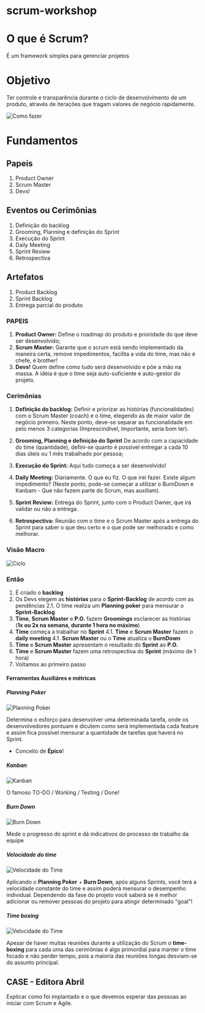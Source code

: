 # scrum-workshop

# O que é Scrum?

É um framework simples para gerenciar projetos

# Objetivo

  Ter controle e transparência durante o ciclo de desenvolvimento de um produto, através de iterações que tragam valores de negócio rapidamente.

  ![Como fazer](https://raw.githubusercontent.com/zekitow/scrum-workshop/master/imgs/00.agilecar.png)

# Fundamentos

## Papeis

  1. Product Owner
  2. Scrum Master
  3. Devs!

## Eventos ou Cerimônias

  1. Definição do backlog
  2. Grooming, Planning e definição do Sprint
  3. Execução do Sprint
  4. Daily Meeting
  5. Sprint Review
  6. Retrospectiva

## Artefatos

  1. Product Backlog
  2. Sprint Backlog
  3. Entrega parcial do produto

### PAPEIS

  1. **Product Owner:** Define o roadmap do produto e prioridade do que deve ser desenvolvido;
  2. **Scrum Master:** Garante que o scrum está sendo implementado da maneira certa, remove impedimentos, facilita a vida do time, mas não é chefe, é brother!
  3. **Devs!** Quem define como tudo será desenvolvido e põe a mão na massa. A idéia é que o time seja auto-suficiente e auto-gestor do projeto.

### Cerimônias

  1. **Definição do backlog:**
    Definir e priorizar as histórias (funcionalidades) com o Scrum Master (coach) e o time, elegendo as de maior valor de negócio primeiro. Neste ponto, deve-se separar as funcionalidade em pelo menos 3 categorias (Imprescindível, Importante, seria bom ter).

  2. **Grooming, Planning e definição do Sprint**
    De acordo com a capacidade do time (quantidade), defini-se quanto é possível entregar a cada 10 dias úteis ou 1 mês trabalhado por pessoa;

  3. **Execução do Sprint:**
    Aqui tudo começa a ser desenvolvido!

  4. **Daily Meeting:**
    Diariamente. O que eu fiz. O que irei fazer. Existe algum impedimento? (Neste ponto, pode-se começar a utilizar o BurnDown e Kanbam - Que não fazem parte do Scrum, mas auxiliam).

  5. **Sprint Review:**
    Entrega do Sprint, junto com o Product Owner, que irá validar ou não a entrega.

  6. **Retrospectiva:**
    Reunião com o time e o Scrum Master após a entrega do Sprint para saber o que deu certo e o que pode ser melhorado e como melhorar.

### Visão Macro

![Ciclo](https://raw.githubusercontent.com/zekitow/scrum-workshop/master/imgs/01.cycle.png)

### Então

  1. É criado o **backlog**
  2. Os Devs elegem as **histórias** para o **Sprint-Backlog** de acordo com as pendências
    2.1. O time realiza um **Planning poker** para mensurar o **Sprint-Backlog**
  3. **Time**, **Scrum Master** e **P.O.** fazem **Groomings** esclarecer as histórias (**1x ou 2x na semana, durante 1 hora no máximo**)
  4. **Time** começa a trabalhar no **Sprint**
    4.1. **Time** e **Scrum Master** fazem o **daily meeting**
    4.1. **Scrum Master** ou o **Time** atualiza o **BurnDown**
  5. **Time** e **Scrum Master** apresentam o resultado do **Sprint** ao **P.O.**
  6. **Time** e **Scrum Master** fazem uma retrospectiva do **Sprint** (máximo de 1 hora)
  7. Voltamos ao primeiro passo

#### Ferramentas Auxiliáres e métricas



##### Planning Poker

  ![Planning Poker](https://raw.githubusercontent.com/zekitow/scrum-workshop/master/imgs/02.planning-poker.jpg)
  
  Determina o esforço para desenvolver uma determinada tarefa, onde os desenvolvedores pontuam e dicutem como será implementada cada feature e assim fica possível mensurar a quantidade de tarefas que haverá no Sprint.
  * Conceito de **Épico**!
  
##### Kanban

  ![Kanban](https://raw.githubusercontent.com/zekitow/scrum-workshop/master/imgs/03.kanban.jpg)

   O famoso TO-DO / Working / Testing / Done!

##### Burn Down

  ![Burn Down](https://raw.githubusercontent.com/zekitow/scrum-workshop/master/imgs/04.burndown.png)

  Mede o progresso do sprint e dá indicativos do processo de trabalho da equipe

##### Velocidade do time

  ![Velocidade do Time](https://raw.githubusercontent.com/zekitow/scrum-workshop/master/imgs/05.velocity.jpg)

  Aplicando o **Planning Poker** + **Burn Down**, após alguns Sprints, você terá a velocidade constante do time e assim poderá mensurar o desempenho individual. Dependendo da fase do projeto você saberá se é melhor adicionar ou remover pessoas do projeto para atingir determinado "goal"!

##### Time boxing

  ![Velocidade do Time](https://raw.githubusercontent.com/zekitow/scrum-workshop/master/imgs/06.time-boxing.jpg)

  Apesar de haver muitas reuniões durante a utilização do Scrum o **time-boxing** para cada uma das cerimônias é algo primordial para manter o time focado e não perder tempo, pois a maioria das reuniões longas desviam-se do assunto principal.

## CASE - Editora Abril

  Explicar como foi implantado e o que devemos esperar das pessoas ao iniciar com Scrum e Agile.

